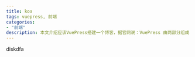 ```yaml
---
title: koa
tags: vuepress, 前端
categories: 
- "前端"
description: 本文介绍应该VuePress搭建一个博客，据官网说：VuePress 由两部分组成：一部分是支持用 Vue 开发主题的极简静态网站生成器，另一个部分是为书写技术文档而优化的默认主题。它的诞生初衷是为了支持 Vue 及其子项目的文档需求。
---
```

diskdfa